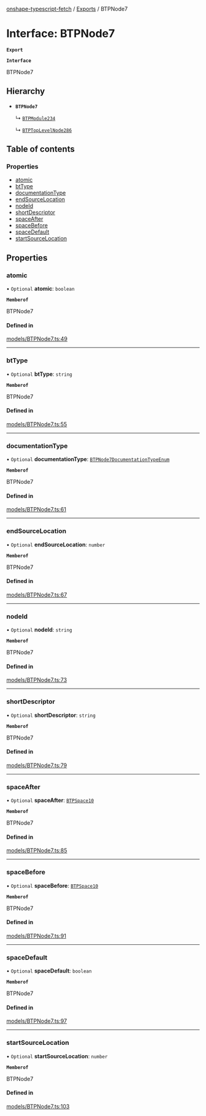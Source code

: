 [onshape-typescript-fetch](../README.md) / [Exports](../modules.md) / BTPNode7

# Interface: BTPNode7

**`Export`**

**`Interface`**

BTPNode7

## Hierarchy

- **`BTPNode7`**

  ↳ [`BTPModule234`](BTPModule234.md)

  ↳ [`BTPTopLevelNode286`](BTPTopLevelNode286.md)

## Table of contents

### Properties

- [atomic](BTPNode7.md#atomic)
- [btType](BTPNode7.md#bttype)
- [documentationType](BTPNode7.md#documentationtype)
- [endSourceLocation](BTPNode7.md#endsourcelocation)
- [nodeId](BTPNode7.md#nodeid)
- [shortDescriptor](BTPNode7.md#shortdescriptor)
- [spaceAfter](BTPNode7.md#spaceafter)
- [spaceBefore](BTPNode7.md#spacebefore)
- [spaceDefault](BTPNode7.md#spacedefault)
- [startSourceLocation](BTPNode7.md#startsourcelocation)

## Properties

### atomic

• `Optional` **atomic**: `boolean`

**`Memberof`**

BTPNode7

#### Defined in

[models/BTPNode7.ts:49](https://github.com/toebes/onshape-typescript-fetch/blob/3e11ae1/models/BTPNode7.ts#L49)

___

### btType

• `Optional` **btType**: `string`

**`Memberof`**

BTPNode7

#### Defined in

[models/BTPNode7.ts:55](https://github.com/toebes/onshape-typescript-fetch/blob/3e11ae1/models/BTPNode7.ts#L55)

___

### documentationType

• `Optional` **documentationType**: [`BTPNode7DocumentationTypeEnum`](../modules.md#btpnode7documentationtypeenum-1)

**`Memberof`**

BTPNode7

#### Defined in

[models/BTPNode7.ts:61](https://github.com/toebes/onshape-typescript-fetch/blob/3e11ae1/models/BTPNode7.ts#L61)

___

### endSourceLocation

• `Optional` **endSourceLocation**: `number`

**`Memberof`**

BTPNode7

#### Defined in

[models/BTPNode7.ts:67](https://github.com/toebes/onshape-typescript-fetch/blob/3e11ae1/models/BTPNode7.ts#L67)

___

### nodeId

• `Optional` **nodeId**: `string`

**`Memberof`**

BTPNode7

#### Defined in

[models/BTPNode7.ts:73](https://github.com/toebes/onshape-typescript-fetch/blob/3e11ae1/models/BTPNode7.ts#L73)

___

### shortDescriptor

• `Optional` **shortDescriptor**: `string`

**`Memberof`**

BTPNode7

#### Defined in

[models/BTPNode7.ts:79](https://github.com/toebes/onshape-typescript-fetch/blob/3e11ae1/models/BTPNode7.ts#L79)

___

### spaceAfter

• `Optional` **spaceAfter**: [`BTPSpace10`](BTPSpace10.md)

**`Memberof`**

BTPNode7

#### Defined in

[models/BTPNode7.ts:85](https://github.com/toebes/onshape-typescript-fetch/blob/3e11ae1/models/BTPNode7.ts#L85)

___

### spaceBefore

• `Optional` **spaceBefore**: [`BTPSpace10`](BTPSpace10.md)

**`Memberof`**

BTPNode7

#### Defined in

[models/BTPNode7.ts:91](https://github.com/toebes/onshape-typescript-fetch/blob/3e11ae1/models/BTPNode7.ts#L91)

___

### spaceDefault

• `Optional` **spaceDefault**: `boolean`

**`Memberof`**

BTPNode7

#### Defined in

[models/BTPNode7.ts:97](https://github.com/toebes/onshape-typescript-fetch/blob/3e11ae1/models/BTPNode7.ts#L97)

___

### startSourceLocation

• `Optional` **startSourceLocation**: `number`

**`Memberof`**

BTPNode7

#### Defined in

[models/BTPNode7.ts:103](https://github.com/toebes/onshape-typescript-fetch/blob/3e11ae1/models/BTPNode7.ts#L103)
